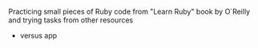 Practicing small pieces of Ruby code from "Learn Ruby" book by O`Reilly and trying tasks from other resources

+ versus app